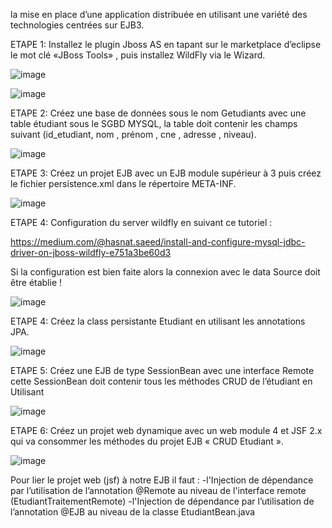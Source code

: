 la mise en place d’une application distribuée en utilisant une variété des technologies centrées sur EJB3.

ETAPE 1: Installez le plugin Jboss AS en tapant sur le marketplace d’eclipse le mot clé «JBoss Tools» , puis installez WildFly via le Wizard.

![image](https://user-images.githubusercontent.com/97354112/205466233-de17ca43-e842-46a1-abc7-1ea59824894c.png)

![image](https://user-images.githubusercontent.com/97354112/205466237-2a0dfe9d-0c31-40f6-aba2-8eacf5c8068e.png)


ETAPE 2: Créez une base de données sous le nom Getudiants avec une table étudiant sous le SGBD MYSQL, la table doit contenir les champs suivant (id_etudiant, nom , prénom , cne , adresse , niveau).

![image](https://user-images.githubusercontent.com/97354112/205466247-53a6c80a-6228-428b-82a4-3a5b52257f3a.png)

ETAPE 3: Créez un projet EJB avec un EJB module supérieur à 3 puis créez le fichier persistence.xml dans le répertoire META-INF.

![image](https://user-images.githubusercontent.com/97354112/205466252-a7912a30-8701-4b6e-a412-9e31fddfb4e2.png)

ETAPE 4: Configuration du server wildfly en suivant ce tutoriel :

https://medium.com/@hasnat.saeed/install-and-configure-mysql-jdbc-driver-on-jboss-wildfly-e751a3be60d3

Si la configuration est bien faite alors la connexion avec le data Source doit être établie !

![image](https://user-images.githubusercontent.com/97354112/205466258-c56a544f-035d-4838-a3fe-c7f692262f68.png)

ETAPE 4: Créez la class persistante Etudiant en utilisant les annotations JPA.

![image](https://user-images.githubusercontent.com/97354112/205466262-c0b4ff76-c213-4b5a-8552-64b3c2d4bb0d.png)

ETAPE 5: Créez une EJB de type SessionBean avec une interface Remote cette SessionBean doit contenir tous les méthodes CRUD de l’étudiant en Utilisant

![image](https://user-images.githubusercontent.com/97354112/205466265-c6ca72a9-1c23-44c4-8ba1-7467d0d53534.png)

ETAPE 6: Créez un projet web dynamique avec un web module 4 et JSF 2.x qui va consommer les méthodes du projet EJB « CRUD Etudiant ».

![image](https://user-images.githubusercontent.com/97354112/205466271-3de4672b-e10d-4fb9-9c2c-1db12af783bc.png)

Pour lier le projet web (jsf) à notre EJB il faut : -l'Injection de dépendance par l’utilisation de l’annotation @Remote au niveau de l'interface remote (EtudiantTraitementRemote) -l'Injection de dépendance par l’utilisation de l’annotation @EJB au niveau de la classe EtudiantBean.java
